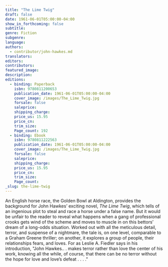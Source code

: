 ```yaml
---
title: "The Lime Twig"
draft: false
date: 1961-06-01T05:00:00-04:00
show_in_forthcoming: false
subtitle:
genre: Fiction
subgenre:
language:
authors:
  - contributor/john-hawkes.md
translators:
editors:
contributors:
featured_image:
description:
editions:
  - binding: Paperback
    isbn: 9780811200653
    publication_date: 1961-06-01T05:00:00-04:00
    cover_image: /images/The_Lime_Twig.jpg
    forsale: false
    saleprice:
    shipping_charge:
    price_us: 15.95
    price_cn:
    trim_size:
    Page_count: 192
  - binding: Ebook
    isbn: 9780811222563
    publication_date: 1961-06-01T05:00:00-04:00
    cover_image: /images/The_Lime_Twig.jpg
    forsale: false
    saleprice:
    shipping_charge:
    price_us: 15.95
    price_cn:
    trim_size:
    Page_count:
_slug: the-lime-twig
---
```


An English horse race, the Golden Bowl at Aldington, provides the background for John Hawkes’ exciting novel, _The Lime Twig_, which tells of an ingenious plot to steal and race a horse under a false name. But it would be unfair to the reader to reveal what happens when a gang of professional crooks gets wind of the scheme and moves to muscle in on this bettors’ dream of a long-odds situation. Worked out with all the meticulous detail, terror, and suspense of a nightmare, the tale is, on one level, comparable to a Graham Greene thriller; on another, it explores a group of people, their relationships fears, and loves. For as Leslie A. Fiedler says in his introduction, "John Hawkes.. . makes terror rather than love the center of his work, knowing all the while, of course, that there can be no terror without the hope for love and love’s defeat . . . ."

